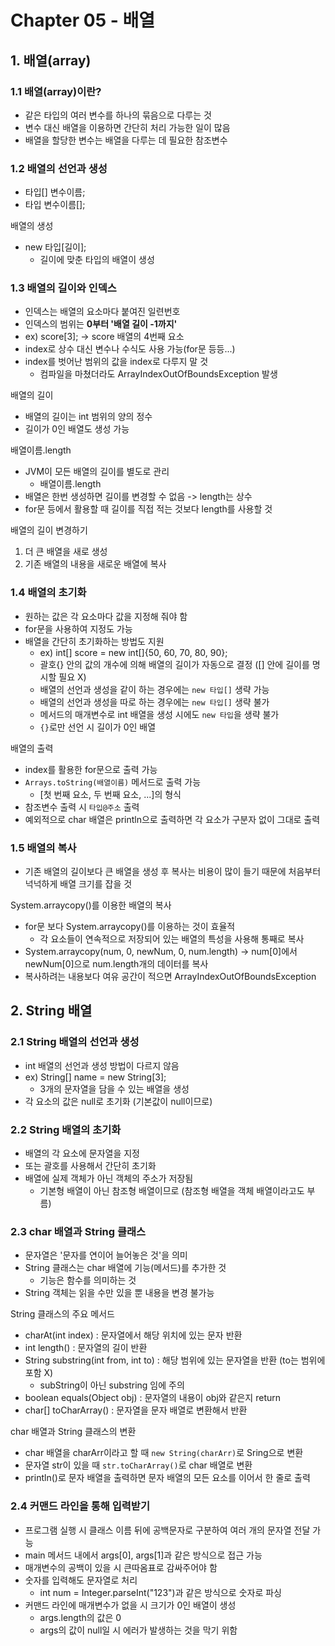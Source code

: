 # Chapter 05 - 배열

## 1. 배열(array)

### 1.1 배열(array)이란?

- 같은 타입의 여러 변수를 하나의 묶음으로 다루는 것
- 변수 대신 배열을 이용하면 간단히 처리 가능한 일이 많음
- 배열을 할당한 변수는 배열을 다루는 데 필요한 참조변수

### 1.2 배열의 선언과 생성

- 타입[] 변수이름;
- 타입 변수이름[];

배열의 생성

- new 타입[길이];
  - 길이에 맞춘 타입의 배열이 생성

### 1.3 배열의 길이와 인덱스

- 인덱스는 배열의 요소마다 붙여진 일련번호
- 인덱스의 범위는 **0부터 '배열 길이 -1까지'**
- ex) score[3]; -> score 배열의 4번째 요소
- index로 상수 대신 변수나 수식도 사용 가능(for문 등등...)
- index를 벗어난 범위의 값을 index로 다루지 말 것
  - 컴파일을 마쳤더라도 ArrayIndexOutOfBoundsException 발생

배열의 길이

- 배열의 길이는 int 범위의 양의 정수
- 길이가 0인 배열도 생성 가능

배열이름.length

- JVM이 모든 배열의 길이를 별도로 관리
  - 배열이름.length
- 배열은 한번 생성하면 길이를 변경할 수 없음 -> length는 상수
- for문 등에서 활용할 때 길이를 직접 적는 것보다 length를 사용할 것

배열의 길이 변경하기

1. 더 큰 배열을 새로 생성
2. 기존 배열의 내용을 새로운 배열에 복사

### 1.4 배열의 초기화

- 원하는 값은 각 요소마다 값을 지정해 줘야 함
- for문을 사용하여 지정도 가능
- 배열을 간단히 초기화하는 방법도 지원
  - ex) int[] score = new int[]{50, 60, 70, 80, 90};
  - 괄호{} 안의 값의 개수에 의해 배열의 길이가 자동으로 결정 ([] 안에 길이를 명시할 필요 X)
  - 배열의 선언과 생성을 같이 하는 경우에는 `new 타입[]` 생략 가능
  - 배열의 선언과 생성을 따로 하는 경우에는 `new 타입[]` 생략 불가
  - 메서드의 매개변수로 int 배열을 생성 시에도 `new 타입`을 생략 불가
  - `{}`로만 선언 시 길이가 0인 배열

배열의 출력

- index를 활용한 for문으로 출력 가능
- `Arrays.toString(배열이름)` 메서드로 출력 가능
  - [첫 번째 요소, 두 번째 요소, ...]의 형식
- 참조변수 출력 시 `타입@주소` 출력
- 예외적으로 char 배열은 println으로 출력하면 각 요소가 구분자 없이 그대로 출력

### 1.5 배열의 복사

- 기존 배열의 길이보다 큰 배열을 생성 후 복사는 비용이 많이 들기 때문에 처음부터 넉넉하게 배열 크기를 잡을 것

System.arraycopy()를 이용한 배열의 복사

- for문 보다 System.arraycopy()를 이용하는 것이 효율적
  - 각 요소들이 연속적으로 저장되어 있는 배열의 특성을 사용해 통째로 복사
- System.arraycopy(num, 0, newNum, 0, num.length) -> num[0]에서 newNum[0]으로 num.length개의 데이터를 복사
- 복사하려는 내용보다 여유 공간이 적으면 ArrayIndexOutOfBoundsException

## 2. String 배열

### 2.1 String 배열의 선언과 생성

- int 배열의 선언과 생성 방법이 다르지 않음
- ex) String[] name = new String[3];
  - 3개의 문자열을 담을 수 있는 배열을 생성
- 각 요소의 값은 null로 초기화 (기본값이 null이므로)

### 2.2 String 배열의 초기화

- 배열의 각 요소에 문자열을 지정
- 또는 괄호를 사용해서 간단히 초기화
- 배열에 실제 객체가 아닌 객체의 주소가 저장됨
  - 기본형 배열이 아닌 참조형 배열이므로 (참조형 배열을 객체 배열이라고도 부름)

### 2.3 char 배열과 String 클래스

- 문자열은 '문자를 연이어 늘어놓은 것'을 의미
- String 클래스는 char 배열에 기능(메서드)를 추가한 것
  - 기능은 함수를 의미하는 것
- String 객체는 읽을 수만 있을 뿐 내용을 변경 불가능

String 클래스의 주요 메서드

- charAt(int index) : 문자열에서 해당 위치에 있는 문자 반환
- int length() : 문자열의 길이 반환
- String substring(int from, int to) : 해당 범위에 있는 문자열을 반환 (to는 범위에 포함 X)
  - subString이 아닌 substring 임에 주의
- boolean equals(Object obj) : 문자열의 내용이 obj와 같은지 return
- char[] toCharArray() : 문자열을 문자 배열로 변환해서 반환

char 배열과 String 클래스의 변환

- char 배열을 charArr이라고 할 때 `new String(charArr)`로 Sring으로 변환
- 문자열 str이 있을 때 `str.toCharArray()`로 char 배열로 변환
- println()로 문자 배열을 출력하면 문자 배열의 모든 요소를 이어서 한 줄로 출력

### 2.4 커맨드 라인을 통해 입력받기

- 프로그램 실행 시 클래스 이름 뒤에 공백문자로 구분하여 여러 개의 문자열 전달 가능
- main 메서드 내에서 args[0], args[1]과 같은 방식으로 접근 가능
- 매개변수의 공백이 있을 시 큰따옴표로 감싸주어야 함
- 숫자를 입력해도 문자열로 처리
  - int num = Integer.parseInt("123")과 같은 방식으로 숫자로 파싱
- 커맨드 라인에 매개변수가 없을 시 크기가 0인 배열이 생성
  - args.length의 값은 0
  - args의 값이 null일 시 에러가 발생하는 것을 막기 위함

